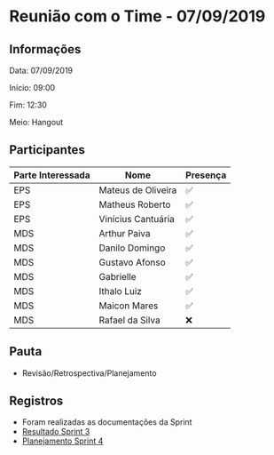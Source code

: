 # Reunião com o Time - 07/09/2019

## Informações

Data: 07/09/2019

Início: 09:00

Fim: 12:30

Meio: Hangout

## Participantes

|Parte Interessada|Nome|Presença|
|-----------------|----|--------|
|EPS|Mateus de Oliveira| :white_check_mark:|
|EPS|Matheus Roberto| :white_check_mark:|
|EPS|Vinícius Cantuária| :white_check_mark:|
|MDS|Arthur Paiva| :white_check_mark:|
|MDS|Danilo Domingo| :white_check_mark:|
|MDS|Gustavo Afonso| :white_check_mark:|
|MDS|Gabrielle| :white_check_mark:|
|MDS|Ithalo Luiz| :white_check_mark:|
|MDS|Maicon Mares| :white_check_mark:|
|MDS|Rafael da Silva| :x:|


## Pauta

* Revisão/Retrospectiva/Planejamento

## Registros

* Foram realizadas as documentações da Sprint
* [Resultado Sprint 3](sprints/sprint3/resultado)
* [Planejamento Sprint 4](sprints/sprint4/planejamento)
